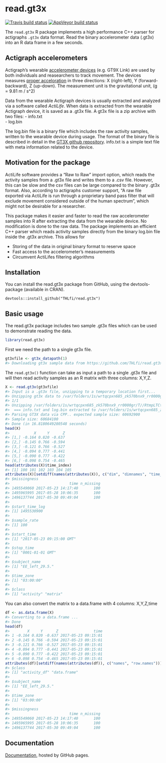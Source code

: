 
<!-- README.md is generated from README.Rmd. Please edit that file -->

# read.gt3x

<!-- badges: start -->

[![Travis build
status](https://travis-ci.com/muschellij2/read.gt3x.svg?branch=master)](https://travis-ci.com/muschellij2/read.gt3x)
[![AppVeyor build
status](https://ci.appveyor.com/api/projects/status/github/muschellij2/read-gt3x?branch=master&svg=true)](https://ci.appveyor.com/project/muschellij2/read-gt3x)
<!-- badges: end -->

The `read.gt3x` R package implements a high performance C++ parser for
actigraphs `.gt3x` data format. Read the binary accelerometer data
(.gt3x) into an R data frame in a few seconds.

## Actigraph accelerometers

Actigraph’s wearable [accelerometer
devices](https://en.wikipedia.org/wiki/Accelerometer) (e.g. GT9X Link)
are used by both individuals and reasearchers to track movement. The
devices measures [proper
acceloration](https://en.wikipedia.org/wiki/Proper_acceleration) in
three directions: X (right-left), Y (forward-backward), Z (up-down). The
measurement unit is the gravitational unit, \(g = 9.81 m / s^2\)

Data from the wearable Actigraph devices is usually extracted and
analyzed via a software called *ActiLife*. When data is extracted from
the wearable Actigraph device, it is saved as a .gt3x file. A gt3x file
is a zip archive with two files: - info.txt  
\- log.bin

The log.bin file is a binary file which includes the raw activity
samples, written to the wearable device during usage. The format of the
binary file is described in detail in the [GT3X github
repository](https://github.com/actigraph/GT3X-File-Format). info.txt is
a simple text file with meta information related to the device.

## Motivation for the package

ActiLife software provides a “Raw to Raw” import option, which reads the
activity samples from a .gt3x file and writes them to a .csv file.
However, this can be slow and the csv files can be large compared to the
binary .gt3x format. Also, according to actigraphs customer support, “A
raw file exported via ActiLife is run through a proprietary band pass
filter that will exclude movement considered outside of the human
spectrum”, which might not be desirable for a researcher.

This package makes it easier and faster to read the raw accelerometer
samples into R after extracting the data from the wearable device. No
modification is done to the raw data. The package implements an
efficient C++ parser which reads activity samples directly from the
binary log.bin file inside the .gt3x archive. This allows for

  - Storing of the data in original binary format to reserve space  
  - Fast access to the accelerometer’s measurements  
  - Circumvent ActiLifes filtering algorithms

## Installation

You can install the read.gt3x package from GitHub, using the
devtools-package (available in CRAN).

    devtools::install_github("THLfi/read.gt3x")

## Basic usage

The read.gt3x package includes two sample .gt3x files which can be used
to demonstrate reading the data.

``` r
library(read.gt3x)
```

First we need the path to a single gt3x file.

``` r
gt3xfile <- gt3x_datapath(1)
#> Downloading gt3x sample data from https://github.com/THLfi/read.gt3x/releases/download/v1.0/EE_left_29.5.2017-05-30.gt3x.zip
```

The `read.gt3x()` function can take as input a path to a single .gt3x
file and will then read activity samples as an R matrix with three
columns: X,Y,Z.

``` r
X <- read.gt3x(gt3xfile)
#> Input is a .gt3x file, unzipping to a temporary location first...
#> Unzipping gt3x data to /var/folders/1s/wrtqcpxn685_zk570bnx9_rr0000gr/T//RtmpLTCtqy
#> 1/1
#> Unzipping /var/folders/1s/wrtqcpxn685_zk570bnx9_rr0000gr/T//RtmpLTCtqy/.read.gt3x-data/EE_left_29.5.2017-05-30.gt3x
#>  === info.txt and log.bin extracted to /var/folders/1s/wrtqcpxn685_zk570bnx9_rr0000gr/T//RtmpLTCtqy/EE_left_29.5.2017-05-30
#> Parsing GT3X data via CPP.. expected sample size: 60692900
#> Sample size: 60684100
#> Done (in 16.8180649280548 seconds)
head(X)
#>           X     Y      Z
#> [1,] -0.164 0.820 -0.637
#> [2,] -0.145 0.766 -0.594
#> [3,] -0.121 0.766 -0.527
#> [4,] -0.094 0.777 -0.441
#> [5,] -0.090 0.777 -0.422
#> [6,] -0.098 0.754 -0.465
head(attributes(X)$time_index)
#> [1] 100 101 102 103 104 105
attributes(X)[setdiff(names(attributes(X)), c("dim", "dimnames", "time_index"))]
#> $missingness
#>                           time n_missing
#> 1495549060 2017-05-23 14:17:40       100
#> 1495965995 2017-05-28 10:06:35       100
#> 1496137744 2017-05-30 09:49:04       100
#> 
#> $start_time_log
#> [1] 1495530900
#> 
#> $sample_rate
#> [1] 100
#> 
#> $start_time
#> [1] "2017-05-23 09:15:00 GMT"
#> 
#> $stop_time
#> [1] "0001-01-01 GMT"
#> 
#> $subject_name
#> [1] "EE_left_29.5."
#> 
#> $time_zone
#> [1] "03:00:00"
#> 
#> $class
#> [1] "activity" "matrix"
```

You can also convert the matrix to a data.frame with 4 columns:
X,Y,Z,time

``` r
df <- as.data.frame(X)
#> Converting to a data.frame ...
#> Done
head(df)
#>        X     Y      Z                time
#> 1 -0.164 0.820 -0.637 2017-05-23 09:15:01
#> 2 -0.145 0.766 -0.594 2017-05-23 09:15:01
#> 3 -0.121 0.766 -0.527 2017-05-23 09:15:01
#> 4 -0.094 0.777 -0.441 2017-05-23 09:15:01
#> 5 -0.090 0.777 -0.422 2017-05-23 09:15:01
#> 6 -0.098 0.754 -0.465 2017-05-23 09:15:01
attributes(df)[setdiff(names(attributes(df)), c("names", "row.names"))]
#> $class
#> [1] "activity_df" "data.frame" 
#> 
#> $subject_name
#> [1] "EE_left_29.5."
#> 
#> $time_zone
#> [1] "03:00:00"
#> 
#> $missingness
#>                           time n_missing
#> 1495549060 2017-05-23 14:17:40       100
#> 1495965995 2017-05-28 10:06:35       100
#> 1496137744 2017-05-30 09:49:04       100
```

## Documentation

[Documentation](https://thlfi.github.io/read.gt3x/), hosted by GitHub
pages.
